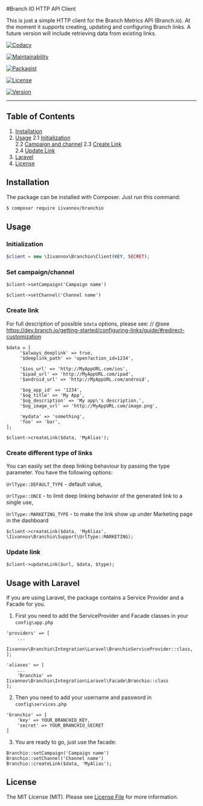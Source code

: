 #Branch IO HTTP API Client

This is just a simple HTTP client for the Branch Metrics API (Branch.io). 
At the moment it supports creating, updating and configuring Branch links. A future version will include retrieving data from existing links.

<p>

<a href="https://www.codacy.com/app/iivannov/branchio"><img src="https://img.shields.io/codacy/grade/881f4cf300834a89bc6eba1eb51d93f3.svg" alt="Codacy"></a>

<a href="https://codeclimate.com/github/iivannov/branchio/maintainability"><img src="https://api.codeclimate.com/v1/badges/942e4b5eb5d37f9bd061/maintainability" alt="Maintainability"></a>

<a href="https://packagist.org/packages/iivannov/branchio"><img src="https://img.shields.io/packagist/dt/iivannov/branchio.svg" alt="Packagist"></a> 

<a href="license.md"><img src="https://poser.pugx.org/iivannov/branchio/license" alt="License"></a>

<a href="https://packagist.org/packages/iivannov/branchio"><img src="https://poser.pugx.org/iivannov/branchio/v/stable" alt="Version"></a>

</p>


----------


## Table of Contents
 1. [Installation](#installation)
 2. [Usage](#usage)
		2.1 [Initialization](#usage-create-link)	
        2.2 [Campaign and channel](#usage-campaign-channel)	
    	2.3 [Create Link](#usage-create-link)	
    	2.4 [Update Link](#usage-update-link)
 3. [Laravel](#laravel)
 4. [License](#license)

## Installation

The package can be installed with Composer. Just run this command:

``` bash
$ composer require iivannov/branchio
```


## Usage

### Initialization
``` php
$client = new \Iivannov\Branchio\Client(KEY, SECRET);
```

### Set campaign/channel
```
$client->setCampaign('Campaign name')
  
$client->setChannel('Channel name')
```

### Create link

For full description of possible `$data` options, please see: // @see https://dev.branch.io/getting-started/configuring-links/guide/#redirect-customization

```
$data = [
     '$always_deeplink' => true,
     '$deeplink_path' => 'open?action_id=1234',
     
     '$ios_url' => 'http://MyAppURL.com/ios',
     '$ipad_url' => 'http://MyAppURL.com/ipad',
     '$android_url' => 'http://MyAppURL.com/android',
     
     '$og_app_id' => '1234',
     '$og_title' => 'My App',
     '$og_description' => 'My app\'s description.',
     '$og_image_url' => 'http://MyAppURL.com/image.png',
     
     'mydata' => 'something',
     'foo' => 'bar',
];
 
$client->createLink($data, 'MyAlias');
```


### Create different type of links

You can easily set the deep linking behaviour by passing the type parameter. You have the following options: 
 
`UrlType::DEFAULT_TYPE` - default value,

`UrlType::ONCE` -  to limit deep linking behavior of the generated link to a single use, 

`UrlType::MARKETING_TYPE` -  to make the link show up under Marketing page in the dashboard

```
$client->createLink($data, 'MyAlias', \Iivannov\Branchio\Support\UrlType::MARKETING);
```

### Update link
```
$client->updateLink($url, $data, $type);
```


## Usage with Laravel

If you are using Laravel, the package contains a Service Provider and a Facade for you.

1. First you need to add the ServiceProvider and Facade classes in your `config\app.php`

```
'providers' => [
    ...
    Iivannov\Branchio\Integration\Laravel\BranchioServiceProvider::class,
];

'aliases' => [
    ...
    'Branchio' => Iivannov\Branchio\Integration\Laravel\Facade\Branchio::class
];
```

2. Then you need to add your username and password in `config\services.php`

```
'branchio' => [
    'key' => YOUR_BRANCHIO_KEY,
    'secret' => YOUR_BRANCHIO_SECRET
]
```

3.  You are ready to go, just use the facade:

```
Branchio::setCampaign('Campaign name')
Branchio::setChannel('Channel name')
Branchio::createLink($data, 'MyAlias');
```

## License

The MIT License (MIT). Please see [License File](license.md) for more information.